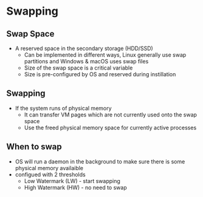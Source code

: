 # Swapping

## Swap Space
- A reserved space in the secondary storage (HDD/SSD)
	- Can be implemented in different ways, Linux generally use swap partitions and Windows & macOS uses swap files
	- Size of the swap space is a critical variable
	- Size is pre-configured by OS and reserved during instillation 

## Swapping
- If the system runs of physical memory
	- It can transfer VM pages which are not currently used onto the swap space
	- Use the freed physical memory space for currently active processes

## When to swap
- OS will run a daemon in the background to make sure there is some physical memory availaible
- configued with 2 thresholds
	- Low Watermark (LW) - start swapping
	- High Watermark (HW) - no need to swap